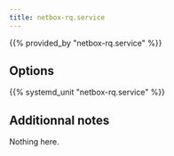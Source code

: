 ```yaml
---
title: netbox-rq.service
---
```


{{% provided_by "netbox-rq.service" %}}

## Options

{{% systemd_unit "netbox-rq.service" %}}

## Additionnal notes

Nothing here.